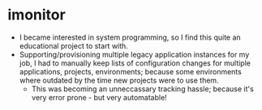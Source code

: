 # imonitor
- I became interested in system programming, so I find this quite an educational project to start with. 
- Supporting/provisioning multiple legacy application instances for my job, I had to manually keep lists of configuration changes for multiple applications, projects, environments; because some environments where outdated by the time new projects were to use them.
  - This was becoming an unneccassary tracking hassle; because it's very error prone - but very automatable!
